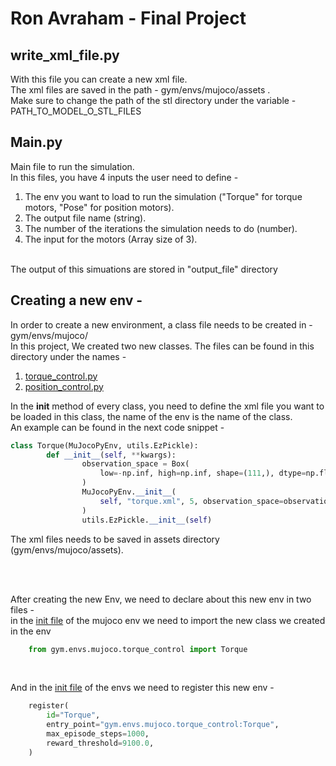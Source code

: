 # Ron Avraham - Final Project

## write_xml_file.py
With this file you can create a new xml file. <br/>
The xml files are saved in the path - gym/envs/mujoco/assets . <br/>
Make sure to change the path of the stl directory under the variable - PATH_TO_MODEL_O_STL_FILES <br/>

## Main.py
Main file to run the simulation. <br/>
In this files, you have 4 inputs the user need to define - 
1. The env you want to load to run the simulation ("Torque" for torque motors, "Pose" for position motors).
2. The output file name (string).
3. The number of the iterations the simulation needs to do (number).
4. The input for the motors (Array size of 3).
<br/>
The output of this simuations are stored in "output_file" directory

<br/>

## Creating a new env -
In order to create a new environment, a class file needs to be created in - gym/envs/mujoco/ <br/>
In this project, We created two new classes. The files can be found in this directory under the names - <br/>

1. [torque_control.py](https://github.com/RonAvr/Ron_Avraham_FInal_Project/blob/master/gym/envs/mujoco/torque_control.py)
2. [position_control.py](https://github.com/RonAvr/Ron_Avraham_FInal_Project/blob/master/gym/envs/mujoco/position_control.py)

In the __init__  method of every class, you need to define the xml file you want to be loaded in this class, the name of the env is the name of the class. <br/>
An example can be found in the next code snippet - 
```python
class Torque(MuJocoPyEnv, utils.EzPickle):
        def __init__(self, **kwargs):
                observation_space = Box(
                    low=-np.inf, high=np.inf, shape=(111,), dtype=np.float64
                )
                MuJocoPyEnv.__init__(
                    self, "torque.xml", 5, observation_space=observation_space, **kwargs
                )
                utils.EzPickle.__init__(self)
```

The xml files needs to be saved in assets directory (gym/envs/mujoco/assets).

<br/>
<br/>

After creating the new Env, we need to declare about this new env in two files - <br/>
in the [init file](https://github.com/RonAvr/Ron_Avraham_FInal_Project/blob/master/gym/envs/mujoco/__init__.py) of the mujoco env we need to import the new class we created in the env
```python
    from gym.envs.mujoco.torque_control import Torque
```

<br/>

And in the [init file](https://github.com/RonAvr/Ron_Avraham_FInal_Project/blob/master/gym/envs/__init__.py) of the envs we need to register this new env - 
```python
    register(
        id="Torque",
        entry_point="gym.envs.mujoco.torque_control:Torque",
        max_episode_steps=1000,
        reward_threshold=9100.0,
    )
```
